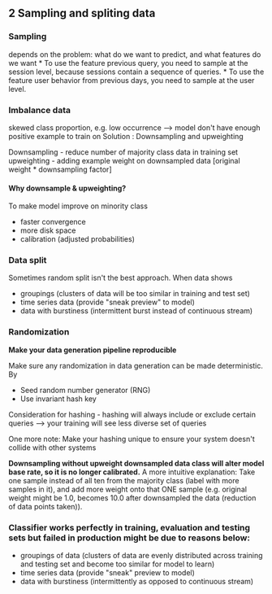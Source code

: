 ## 2 Sampling and spliting data
### Sampling
depends on the problem: what do we want to predict, and what features do we want
	* To use the feature previous query, you need to sample at the session level, because sessions contain a sequence of queries.
	* To use the feature user behavior from previous days, you need to sample at the user level.

### Imbalance data
skewed class proportion, e.g. low occurrence --> model don't have enough positive example to train on
Solution : Downsampling and upweighting

Downsampling - reduce number of majority class data in training set
upweighting - adding example weight on downsampled data [original weight * downsampling factor]

#### Why downsample & upweighting?
To make model improve on minority class
- faster convergence
- more disk space
- calibration (adjusted probabilities)

### Data split
Sometimes random split isn't the best approach.
When data shows
- groupings (clusters of data will be too similar in training and test set)
- time series data (provide "sneak preview" to model)
- data with burstiness (intermittent burst instead of continuous stream)

### Randomization
**Make your data generation pipeline reproducible**

Make sure any randomization in data generation can be made deterministic. By
- Seed random number generator (RNG)
- Use invariant hash key

Consideration for hashing - hashing will always include or exclude certain queries --> your training will see less diverse set of queries

One more note: Make your hashing unique to ensure your system doesn't collide with other systems

**Downsampling without upweight downsampled data class will alter model base rate, so it is no longer calibrated.**
  A more intuitive explanation: Take one sample instead of all ten from the majority class (label with more samples in it), and add more weight onto that ONE sample (e.g. original weight might be 1.0, becomes 10.0 after downsampled the data (reduction of data points taken)).
  
### Classifier works perfectly in training, evaluation and testing sets but failed in production might be due to reasons below:
- groupings of data (clusters of data are evenly distributed across training and testing set and become too similar for model to learn)
- time series data (provide "sneak" preview to model)
- data with burstiness (intermittently as opposed to continuous stream)
